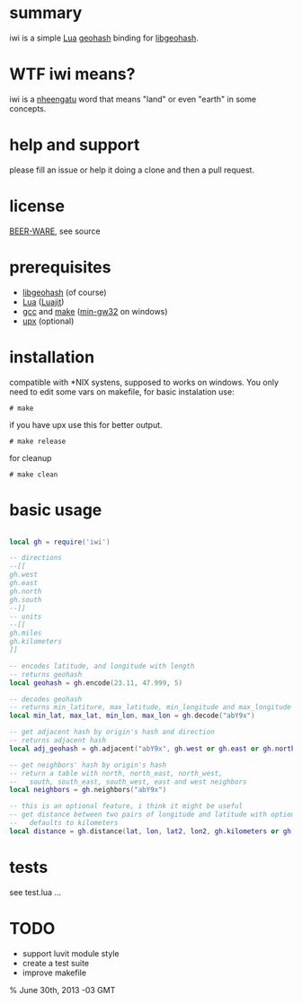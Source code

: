 # summary

iwi is a simple [Lua](http://www.lua.org/) [geohash](http://en.wikipedia.org/wiki/Geohash) binding for [libgeohash](https://github.com/lyokato/libgeohash).

# WTF iwi means?

iwi is a [nheengatu](http://en.wikipedia.org/wiki/Nheengatu_language) word that means "land" or even "earth" in some concepts.

# help and support

please fill an issue or help it doing a clone and then a pull request.

# license

[BEER-WARE](http://en.wikipedia.org/wiki/Beerware), see source

# prerequisites

+ [libgeohash](https://github.com/lyokato/libgeohash) (of course) 
+ [Lua](http://www.lua.org/) ([Luajit](http://luajit.org/))
+ [gcc](http://gcc.gnu.org/) and [make](http://www.gnu.org/software/make/) ([min-gw32](http://sourceforge.net/projects/mingw/files/MinGW/) on windows)
+ [upx](http://upx.sourceforge.net/) (optional)

# installation

compatible with *NIX systens, supposed to works on windows. You only need to edit some vars on makefile, for basic instalation use:

    # make

if you have upx use this for better output.
  
    # make release
  
for cleanup

    # make clean
  
# basic usage

```lua

local gh = require('iwi')

-- directions
--[[
gh.west
gh.east
gh.north
gh.south
--]]
-- units
--[[
gh.miles
gh.kilometers
]]

-- encodes latitude, and longitude with length
-- returns geohash
local geohash = gh.encode(23.11, 47.999, 5)

-- decodes geohash
-- returns min_latiture, max_latitude, min_longitude and max_longitude 
local min_lat, max_lat, min_lon, max_lon = gh.decode("abY9x")

-- get adjacent hash by origin's hash and direction
-- returns adjacent hash
local adj_geohash = gh.adjacent("abY9x", gh.west or gh.east or gh.north or gh.south)

-- get neighbors' hash by origin's hash
-- return a table with north, north_east, north_west, 
--   south, south_east, south_west, east and west neighbors
local neighbors = gh.neighbors("abY9x")

-- this is an optional feature, i think it might be useful
-- get distance between two pairs of longitude and latitude with optional unit,
--   defaults to kilometers
local distance = gh.distance(lat, lon, lat2, lon2, gh.kilometers or gh.miles or nil)

``` 

# tests

see test.lua ...

# TODO

+ support luvit module style
+ create a test suite
+ improve makefile

% June 30th, 2013 -03 GMT
